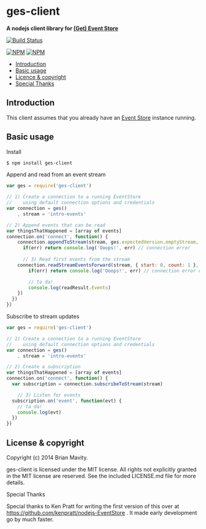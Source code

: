 ges-client
=======

**A nodejs client library for [(Get) Event Store](http://geteventstore.com)**


[![Build Status](https://secure.travis-ci.org/bmavity/ges-client.svg)](http://travis-ci.org/bmavity/ges-client)

[![NPM](https://nodei.co/npm/ges-client.png?stars&downloads&downloadRank)](https://nodei.co/npm/ges-client/) [![NPM](https://nodei.co/npm-dl/ges-client.png?months=6&height=3)](https://nodei.co/npm/ges-client/)


  * <a href="#intro">Introduction</a>
  * <a href="#basic">Basic usage</a>
  * <a href="#licence">Licence &amp; copyright</a>
  * <a href="#thanks">Special Thanks</a>

<a name="intro"></a>
Introduction
------------

This client assumes that you already have an [Event Store](http://geteventstore.com) instance running.

<a name="basic"></a>
Basic usage
-----------

Install

```sh
$ npm install ges-client
```

Append and read from an event stream

```js
var ges = require('ges-client')

// 1) Create a connection to a running EventStore
//    using default connection options and credentials
var connection = ges()
	, stream = 'intro-events'

// 2) Append events that can be read
var thingsThatHappened = [array of events]
connection.on('connect', function() {
	connection.appendToStream(stream, ges.expectedVersion.emptyStream, thingsThatHappened, function(err, appendResult) {
	  if(err) return console.log('Ooops!', err) // connection error
  	
	  // 3) Read first events from the stream
  	connection.readStreamEventsForward(stream, { start: 0, count: 1 }, function(err, readResult) {
	    if(err) return console.log('Ooops!', err) // connection error or stream does not exist

	    // ta da!
  		console.log(readResult.Events)
  	})
  })
})
```

Subscribe to stream updates

```js
var ges = require('ges-client')

// 1) Create a connection to a running EventStore
//    using default connection options and credentials
var connection = ges()
	, stream = 'intro-events'

// 2) Create a subscription
var thingsThatHappened = [array of events]
connection.on('connect', function() {
  var subscription = connection.subscribeToStream(stream)

	// 3) Listen for events
  subscription.on('event', function(evt) {
  	// ta da!
  	console.log(evt)
  })
})
```

<a name="license"></a>
License &amp; copyright
-------------------

Copyright (c) 2014 Brian Mavity.

ges-client is licensed under the MIT license. All rights not explicitly granted in the MIT license are reserved. See the included LICENSE.md file for more details.


<a name="thanks">Special Thanks</a>

Special thanks to Ken Pratt for writing the first version of this over at https://github.com/kenpratt/nodejs-EventStore .
It made early development go by much faster.


